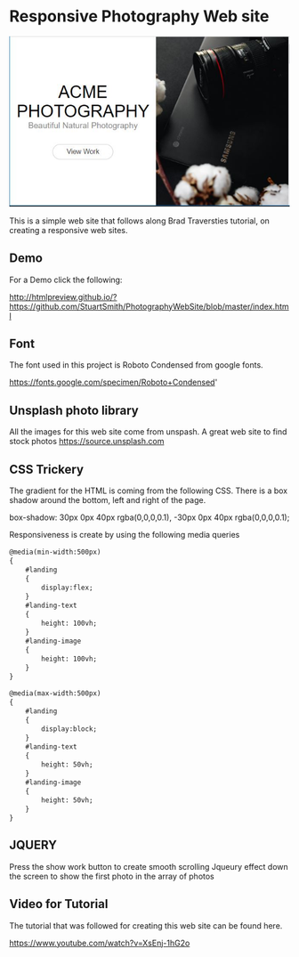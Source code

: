 # Responsive Photography Web site

<img  src="https://raw.githubusercontent.com/StuartSmith/PhotographyWebSite/master/WebsiteImage.JPG">

This is a simple web site that follows along Brad Traversties tutorial, on creating a responsive web sites.


## Demo

For a Demo click the following:

http://htmlpreview.github.io/?https://github.com/StuartSmith/PhotographyWebSite/blob/master/index.html

## Font

The font used in this project is Roboto Condensed from google fonts.

https://fonts.google.com/specimen/Roboto+Condensed'

## Unsplash photo library

All the images for this web site come from unspash. A great web site to find stock photos
https://source.unsplash.com

## CSS Trickery 

The gradient for the HTML is coming from the following CSS. There is a box shadow around the bottom, left and right of the page. 

box-shadow: 30px 0px  40px rgba(0,0,0,0.1), -30px 0px  40px rgba(0,0,0,0.1);

Responsiveness is create by using the following media queries
```
@media(min-width:500px)
{
    #landing
    {        
        display:flex;
    }
    #landing-text
    {
        height: 100vh;
    }
    #landing-image
    {
        height: 100vh;
    }
}
```

```
@media(max-width:500px)
{
    #landing
    {        
        display:block;
    }
    #landing-text
    {
        height: 50vh;
    }
    #landing-image
    {
        height: 50vh;
    }
}
```
## JQUERY

Press the show work button to create smooth scrolling  Jqueury effect down the screen to show the first photo in the array of photos 

## Video for Tutorial
The tutorial that was followed for creating this web site can be found here. 

https://www.youtube.com/watch?v=XsEnj-1hG2o
